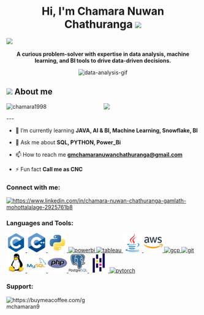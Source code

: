 <h1 align="center"><b>Hi, I'm Chamara Nuwan Chathuranga </b><img src="https://media.giphy.com/media/hvRJCLFzcasrR4ia7z/giphy.gif" width="35"></h1>
<a href="https://github.com/DenverCoder1/readme-typing-svg">
  <img src="https://readme-typing-svg.herokuapp.com?font=Time+New+Roman&color=cyan&size=25&center=true&vCenter=true&width=600&height=100&lines=Hello+Everyone.....&hearts;++;I+Am+Autodidact+Data+Analyst,;+Msc+in+Computer+Information+System,;Living+in+Latvia+Europe,;Active+Learner/Researcher,;Love+to+learn+new+stuffs...<3">
</a>

<p align="center"><strong>A curious problem-solver with expertise in data analysis, machine learning, and BI tools to drive data-driven decisions.</strong></p>

<!-- GIF at the top center -->
<p align="center">
  <img src="https://www.esds.co.in/blog/wp-content/uploads/2019/05/desk.gif" alt="data-analysis-gif" width="400" height="500" />
</p>

## <picture><img src = "https://github.com/7oSkaaa/7oSkaaa/blob/main/Images/about_me.gif?raw=true" width = 50px></picture> About me

<picture> <img align="right" src="https://github.com/7oSkaaa/7oSkaaa/blob/main/Images/Right_Side.gif?raw=true" width = 250px></picture>

<p align="left"> <img src="https://komarev.com/ghpvc/?username=chamara1998&label=Profile%20views&color=0e75b6&style=flat" alt="chamara1998" /> </p>
---

- 🌱 I’m currently learning **JAVA, AI & BI, Machine Learning, Snowflake, BI**

- 💬 Ask me about **SQL, PYTHON, Power_Bi**

- 📫 How to reach me **gmchamaranuwanchathuranga@gmail.com**

- ⚡ Fun fact **Call me as CNC**

<h3 align="left">Connect with me:</h3>
<p align="left">
  <a href="https://linkedin.com/in/https://www.linkedin.com/in/chamara-nuwan-chathuranga-gamlath-mohottalalage-2925761b8" target="blank">
    <img align="center" src="https://raw.githubusercontent.com/rahuldkjain/github-profile-readme-generator/master/src/images/icons/Social/linked-in-alt.svg" alt="https://www.linkedin.com/in/chamara-nuwan-chathuranga-gamlath-mohottalalage-2925761b8" height="50" width="50" />
  </a>
</p>

<h3 align="left">Languages and Tools:</h3>
<p align="left">
  <!-- C -->
  <a href="https://www.cprogramming.com/" target="_blank" rel="noreferrer"> 
    <img src="https://raw.githubusercontent.com/devicons/devicon/master/icons/c/c-original.svg" alt="c" width="50" height="50"/> 
  </a> 
  <!-- C++ -->
  <a href="https://www.w3schools.com/cpp/" target="_blank" rel="noreferrer"> 
    <img src="https://raw.githubusercontent.com/devicons/devicon/master/icons/cplusplus/cplusplus-original.svg" alt="cplusplus" width="50" height="50"/> 
  </a> 
  <!-- Python -->
  <a href="https://www.python.org" target="_blank" rel="noreferrer"> 
    <img src="https://raw.githubusercontent.com/devicons/devicon/master/icons/python/python-original.svg" alt="python" width="50" height="50"/> 
  </a> 
  <!-- Power BI (Custom Image) -->
  <a href="https://powerbi.microsoft.com" target="_blank" rel="noreferrer"> 
    <img src="https://logohistory.net/wp-content/uploads/2023/05/Power-BI-Symbol-2048x1152.png" alt="powerbi" width="50" height="50"/> 
  </a> 
  <!-- Tableau (Custom Image) -->
  <a href="https://www.tableau.com" target="_blank" rel="noreferrer"> 
    <img src="https://th.bing.com/th/id/R.c3ea937320384d24e8004d456658f99f?rik=asVrzxT1uIKnOg&pid=ImgRaw&r=0" alt="tableau" width="50" height="50"/> 
  </a> 
  <!-- Java -->
  <a href="https://www.java.com" target="_blank" rel="noreferrer"> 
    <img src="https://raw.githubusercontent.com/devicons/devicon/master/icons/java/java-original.svg" alt="java" width="50" height="50"/> 
  </a> 
  <!-- Other tools -->
  <a href="https://aws.amazon.com" target="_blank" rel="noreferrer"> 
    <img src="https://raw.githubusercontent.com/devicons/devicon/master/icons/amazonwebservices/amazonwebservices-original-wordmark.svg" alt="aws" width="50" height="50"/> 
  </a>
  <a href="https://cloud.google.com" target="_blank" rel="noreferrer"> 
    <img src="https://www.vectorlogo.zone/logos/google_cloud/google_cloud-icon.svg" alt="gcp" width="50" height="50"/> 
  </a>
  <a href="https://git-scm.com/" target="_blank" rel="noreferrer"> 
    <img src="https://www.vectorlogo.zone/logos/git-scm/git-scm-icon.svg" alt="git" width="50" height="50"/> 
  </a>
  <a href="https://www.linux.org/" target="_blank" rel="noreferrer"> 
    <img src="https://raw.githubusercontent.com/devicons/devicon/master/icons/linux/linux-original.svg" alt="linux" width="50" height="50"/> 
  </a> 
  <a href="https://www.mysql.com/" target="_blank" rel="noreferrer"> 
    <img src="https://raw.githubusercontent.com/devicons/devicon/master/icons/mysql/mysql-original-wordmark.svg" alt="mysql" width="50" height="50"/> 
  </a> 
  <a href="https://www.php.net" target="_blank" rel="noreferrer"> 
    <img src="https://raw.githubusercontent.com/devicons/devicon/master/icons/php/php-original.svg" alt="php" width="50" height="50"/> 
  </a> 
  <a href="https://www.postgresql.org" target="_blank" rel="noreferrer"> 
    <img src="https://raw.githubusercontent.com/devicons/devicon/master/icons/postgresql/postgresql-original-wordmark.svg" alt="postgresql" width="50" height="50"/> 
  </a> 
  <a href="https://pandas.pydata.org/" target="_blank" rel="noreferrer"> 
    <img src="https://raw.githubusercontent.com/devicons/devicon/2ae2a900d2f041da66e950e4d48052658d850630/icons/pandas/pandas-original.svg" alt="pandas" width="50" height="50"/> 
  </a> 
  <a href="https://pytorch.org/" target="_blank" rel="noreferrer"> 
    <img src="https://www.vectorlogo.zone/logos/pytorch/pytorch-icon.svg" alt="pytorch" width="50" height="50"/> 
  </a> 
</p>

<h3 align="left">Support:</h3>
<p><a href="https://www.buymeacoffee.com/https://buymeacoffee.com/gmchamaran9"> 
  <img align="left" src="https://cdn.buymeacoffee.com/buttons/v2/default-yellow.png" height="50" width="210" alt="https://buymeacoffee.com/gmchamaran9" />
</a></p><br><br>
